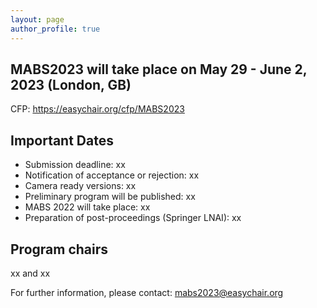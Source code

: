 ```yaml
---
layout: page
author_profile: true
---
```


<h2>MABS2023 will take place on May 29 - June 2, 2023 (London, GB)</h2>

<p>CFP: <a href="https://easychair.org/cfp/MABS2023">https://easychair.org/cfp/MABS2023</a></p>

<h2>Important Dates</h2>
<ul>
  <li>Submission deadline: xx</li>
  <li>Notification of acceptance or rejection: xx</li>
  <li>Camera ready versions: xx</li>
  <li>Preliminary program will be published: xx</li>
  <li>MABS 2022 will take place: xx</li>
  <li>Preparation of post-proceedings (Springer LNAI): xx </li>
</ul>
<h2>Program chairs</h2>

<p>
xx and xx
</p>

<p>
For further information, please contact: <a href="mailto:mabs2023@easychair.org">mabs2023@easychair.org</a>  
</p>
